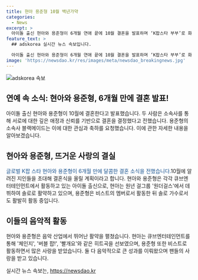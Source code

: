 ```yaml
---
title: 현아 용준형 10월 백년가약
categories:
  - News
excerpt: >
  아이돌 출신 현아와 용준형이 6개월 연애 끝에 10월 결혼을 발표하며 ‘K팝스타 부부’로 화제다. 현아는 원더걸스에서 데뷔한 뒤 솔로로 활동하며 히트곡을 낸 바 있고, 용준형은 비스트 출신으로 솔로로 활동 중이다. 두 사람은 지난 1월에 교제를 공식화했고, 이번 결혼 소식에 팬들의 관심이 집중되고 있다.
feature_text: >
  ## adskorea 실시간 뉴스 속보입니다.

  아이돌 출신 현아와 용준형이 6개월 연애 끝에 10월 결혼을 발표하며 ‘K팝스타 부부’로 화제다. 현아는 원더걸스에서 데뷔한 뒤 솔로로 활동하며 히트곡을 낸 바 있고, 용준형은 비스트 출신으로 솔로로 활동 중이다. 두 사람은 지난 1월에 교제를 공식화했고, 이번 결혼 소식에 팬들의 관심이 집중되고 있다.
image: 'https://newsdao.kr/res/images/meta/newsdao_breakingnews.jpg'
---
```


<p><img src="https://newsdao.kr/res/images/meta/newsdao_breakingnews.jpg" alt="adskorea 속보" /></p>

<h2>연예 속 소식: 현아와 용준형, 6개월 만에 결혼 발표!</h2>

<p data-ke-size="size16">아이돌 출신 현아와 용준형이 10월에 결혼한다고 발표했습니다. 두 사람은 소속사를 통해 서로에 대한 깊은 애정과 신뢰를 기반으로 결혼을 결정했다고 전했습니다. 용준형의 소속사 블랙메이드는 이에 대한 관심과 축하를 요청했습니다. 이에 관한 자세한 내용을 알아보겠습니다.</p>

<h2>현아와 용준형, 뜨거운 사랑의 결실</h2>

<p><span style="color: #1a5490;">글로벌 K팝 스타 현아와 용준형이 6개월 만에 달콤한 결혼 소식을 전했습니다.</span>10월에 알려진 지인들을 초대해 결혼식을 올릴 계획이라고 합니다. 현아와 용준형은 각각 큐브엔터테인먼트에서 활동하고 있는 아이돌 출신으로, 현아는 원년 걸그룹 '원더걸스'에서 데뷔하여 솔로로 활약하고 있으며, 용준형은 비스트의 멤버로서 활동한 뒤 솔로 가수로서도 활발히 활동 중입니다.</p>

<h2>이들의 음악적 활동</h2>

<p>현아와 용준형은 음악 산업에서 뛰어난 활약을 펼쳤습니다. 현아는 큐브엔터테인먼트를 통해 '체인지', '버블 팝!', '빨개요'와 같은 히트곡을 선보였으며, 용준형 또한 비스트로 활동하면서 많은 사랑을 받았습니다. 둘 다 음악적으로 큰 성과를 이뤄왔으며 팬들의 사랑을 받고 있습니다.</p>
실시간 뉴스 속보는, <a href="https://newsdao.kr" rel="dofollow">https://newsdao.kr</a>


